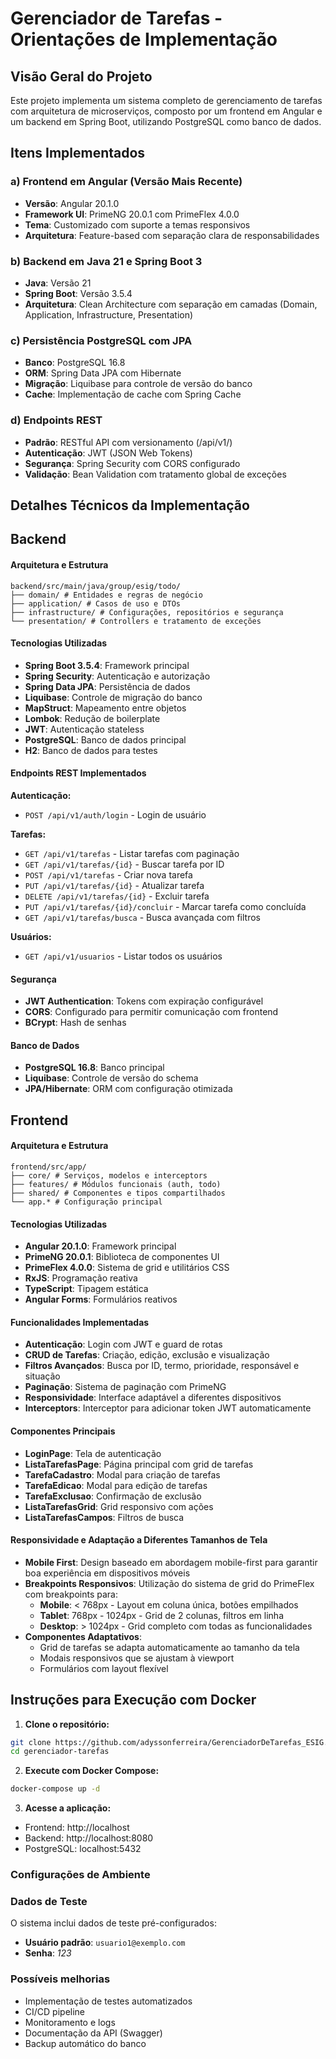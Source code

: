 # Gerenciador de Tarefas - Orientações de Implementação

## Visão Geral do Projeto

Este projeto implementa um sistema completo de gerenciamento de tarefas com arquitetura de microserviços, composto por um frontend em Angular e um backend em Spring Boot, utilizando PostgreSQL como banco de dados.

## Itens Implementados

###  a) Frontend em Angular (Versão Mais Recente)
- **Versão**: Angular 20.1.0
- **Framework UI**: PrimeNG 20.0.1 com PrimeFlex 4.0.0
- **Tema**: Customizado com suporte a temas responsivos
- **Arquitetura**: Feature-based com separação clara de responsabilidades

###  b) Backend em Java 21 e Spring Boot 3
- **Java**: Versão 21
- **Spring Boot**: Versão 3.5.4
- **Arquitetura**: Clean Architecture com separação em camadas (Domain, Application, Infrastructure, Presentation)

###  c) Persistência PostgreSQL com JPA
- **Banco**: PostgreSQL 16.8
- **ORM**: Spring Data JPA com Hibernate
- **Migração**: Liquibase para controle de versão do banco
- **Cache**: Implementação de cache com Spring Cache

###  d) Endpoints REST
- **Padrão**: RESTful API com versionamento (/api/v1/)
- **Autenticação**: JWT (JSON Web Tokens)
- **Segurança**: Spring Security com CORS configurado
- **Validação**: Bean Validation com tratamento global de exceções

## Detalhes Técnicos da Implementação

## Backend

#### Arquitetura e Estrutura


```
backend/src/main/java/group/esig/todo/
├── domain/ # Entidades e regras de negócio
├── application/ # Casos de uso e DTOs
├── infrastructure/ # Configurações, repositórios e segurança
└── presentation/ # Controllers e tratamento de exceções
```


#### Tecnologias Utilizadas
- **Spring Boot 3.5.4**: Framework principal
- **Spring Security**: Autenticação e autorização
- **Spring Data JPA**: Persistência de dados
- **Liquibase**: Controle de migração do banco
- **MapStruct**: Mapeamento entre objetos
- **Lombok**: Redução de boilerplate
- **JWT**: Autenticação stateless
- **PostgreSQL**: Banco de dados principal
- **H2**: Banco de dados para testes

#### Endpoints REST Implementados

**Autenticação:**
- `POST /api/v1/auth/login` - Login de usuário

**Tarefas:**
- `GET /api/v1/tarefas` - Listar tarefas com paginação
- `GET /api/v1/tarefas/{id}` - Buscar tarefa por ID
- `POST /api/v1/tarefas` - Criar nova tarefa
- `PUT /api/v1/tarefas/{id}` - Atualizar tarefa
- `DELETE /api/v1/tarefas/{id}` - Excluir tarefa
- `PUT /api/v1/tarefas/{id}/concluir` - Marcar tarefa como concluída
- `GET /api/v1/tarefas/busca` - Busca avançada com filtros

**Usuários:**
- `GET /api/v1/usuarios` - Listar todos os usuários

#### Segurança
- **JWT Authentication**: Tokens com expiração configurável
- **CORS**: Configurado para permitir comunicação com frontend
- **BCrypt**: Hash de senhas

#### Banco de Dados
- **PostgreSQL 16.8**: Banco principal
- **Liquibase**: Controle de versão do schema
- **JPA/Hibernate**: ORM com configuração otimizada

## Frontend

#### Arquitetura e Estrutura

```
frontend/src/app/
├── core/ # Serviços, modelos e interceptors
├── features/ # Módulos funcionais (auth, todo)
├── shared/ # Componentes e tipos compartilhados
└── app.* # Configuração principal
```


#### Tecnologias Utilizadas
- **Angular 20.1.0**: Framework principal
- **PrimeNG 20.0.1**: Biblioteca de componentes UI
- **PrimeFlex 4.0.0**: Sistema de grid e utilitários CSS
- **RxJS**: Programação reativa
- **TypeScript**: Tipagem estática
- **Angular Forms**: Formulários reativos

#### Funcionalidades Implementadas
- **Autenticação**: Login com JWT e guard de rotas
- **CRUD de Tarefas**: Criação, edição, exclusão e visualização
- **Filtros Avançados**: Busca por ID, termo, prioridade, responsável e situação
- **Paginação**: Sistema de paginação com PrimeNG
- **Responsividade**: Interface adaptável a diferentes dispositivos
- **Interceptors**: Interceptor para adicionar token JWT automaticamente

#### Componentes Principais
- **LoginPage**: Tela de autenticação
- **ListaTarefasPage**: Página principal com grid de tarefas
- **TarefaCadastro**: Modal para criação de tarefas
- **TarefaEdicao**: Modal para edição de tarefas
- **TarefaExclusao**: Confirmação de exclusão
- **ListaTarefasGrid**: Grid responsivo com ações
- **ListaTarefasCampos**: Filtros de busca

#### Responsividade e Adaptação a Diferentes Tamanhos de Tela
- **Mobile First**: Design baseado em abordagem mobile-first para garantir boa experiência em dispositivos móveis
- **Breakpoints Responsivos**: Utilização do sistema de grid do PrimeFlex com breakpoints para:
  - **Mobile**: < 768px - Layout em coluna única, botões empilhados
  - **Tablet**: 768px - 1024px - Grid de 2 colunas, filtros em linha
  - **Desktop**: > 1024px - Grid completo com todas as funcionalidades
- **Componentes Adaptativos**: 
  - Grid de tarefas se adapta automaticamente ao tamanho da tela
  - Modais responsivos que se ajustam à viewport
  - Formulários com layout flexível

## Instruções para Execução com Docker

1. **Clone o repositório:**
```bash
git clone https://github.com/adyssonferreira/GerenciadorDeTarefas_ESIG.git
cd gerenciador-tarefas
```

2. **Execute com Docker Compose:**
```bash
docker-compose up -d
```

3. **Acesse a aplicação:**
- Frontend: http://localhost
- Backend: http://localhost:8080
- PostgreSQL: localhost:5432

### Configurações de Ambiente

### Dados de Teste
O sistema inclui dados de teste pré-configurados:
- **Usuário padrão**: ``usuario1@exemplo.com``
- **Senha**: *123*

### Possíveis melhorias
- Implementação de testes automatizados
- CI/CD pipeline
- Monitoramento e logs
- Documentação da API (Swagger)
- Backup automático do banco